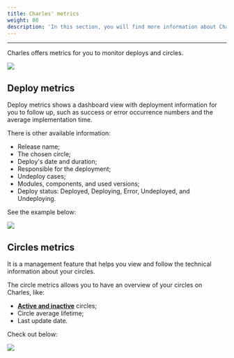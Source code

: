 ```yaml
---
title: Charles' metrics
weight: 80
description: 'In this section, you will find more information about Charle''s metrics.'
---
```


---

Charles offers metrics for you to monitor deploys and circles. 

![](/shared/metrics-circ-e-deplo.png)

## Deploy metrics

Deploy metrics shows a dashboard view with deployment information for you to follow up, such as success or error occurrence numbers and the average implementation time.

There is other available information: 

* Release name;
* The chosen circle;
* Deploy's date and duration;
* Responsible for the deployment;
* Undeploy cases;
* Modules, components, and used versions;
* Deploy status: Deployed, Deploying, Error, Undeployed, and Undeploying.

See the example below:  

![](/shared/deploy.gif)

## Circles metrics 

It is a management feature that helps you view and follow the technical information about your circles.

The circle metrics allows you to have an overview of your circles on Charles, like:  

* [**Active and inactive**](/reference/circles/) circles;
* Circle average lifetime;
* Last update date.

Check out below: 

![](/shared/erro.gif)
